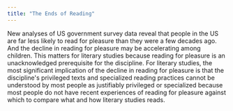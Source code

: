 ```yaml
---
title: "The Ends of Reading"
---
```


New analyses of US government survey data reveal that people in the US are far less likely to read for pleasure than they were a few decades ago. And the decline in reading for pleasure may be accelerating among children. This matters for literary studies because reading for pleasure is an unacknowledged prerequisite for the discipline. For literary studies, the most significant implication of the decline in reading for pleasure is that the discipline's privileged texts and specialized reading practices cannot be understood by most people as justifiably privileged or specialized because most people do not have recent experiences of reading for pleasure against which to compare what and how literary studies reads.
